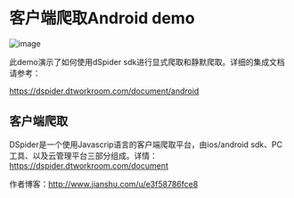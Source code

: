 

# 客户端爬取Android demo
 ![image](https://github.com/wendux/DSpiderDemo-Android/raw/master/screenshots/1.jpg)


此demo演示了如何使用dSpider sdk进行显式爬取和静默爬取。详细的集成文档请参考：

https://dspider.dtworkroom.com/document/android 

## 客户端爬取

DSpider是一个使用Javascrip语言的客户端爬取平台，由ios/android sdk、PC工具、以及云管理平台三部分组成。详情：https://dspider.dtworkroom.com/document

作者博客：http://www.jianshu.com/u/e3f58786fce8